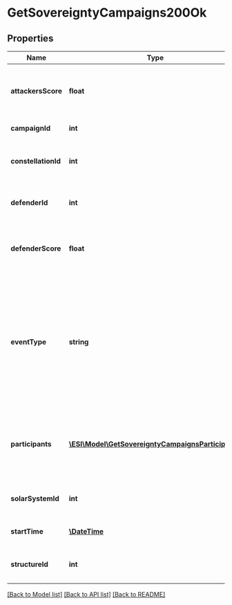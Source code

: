 # GetSovereigntyCampaigns200Ok

## Properties
Name | Type | Description | Notes
------------ | ------------- | ------------- | -------------
**attackersScore** | **float** | Score for all attacking parties, only present in Defense Events. | [optional] 
**campaignId** | **int** | Unique ID for this campaign. | 
**constellationId** | **int** | The constellation in which the campaign will take place. | 
**defenderId** | **int** | Defending alliance, only present in Defense Events | [optional] 
**defenderScore** | **float** | Score for the defending alliance, only present in Defense Events. | [optional] 
**eventType** | **string** | Type of event this campaign is for. tcu_defense, ihub_defense and station_defense are referred to as \&quot;Defense Events\&quot;, station_freeport as \&quot;Freeport Events\&quot;. | 
**participants** | [**\ESI\Model\GetSovereigntyCampaignsParticipant[]**](GetSovereigntyCampaignsParticipant.md) | Alliance participating and their respective scores, only present in Freeport Events. | [optional] 
**solarSystemId** | **int** | The solar system the structure is located in. | 
**startTime** | [**\DateTime**](\DateTime.md) | Time the event is scheduled to start. | 
**structureId** | **int** | The structure item ID that is related to this campaign. | 

[[Back to Model list]](../README.md#documentation-for-models) [[Back to API list]](../README.md#documentation-for-api-endpoints) [[Back to README]](../README.md)


